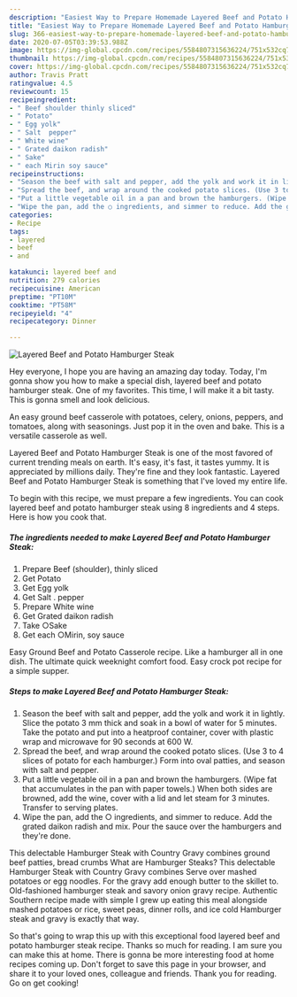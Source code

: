 ```yaml
---
description: "Easiest Way to Prepare Homemade Layered Beef and Potato Hamburger Steak"
title: "Easiest Way to Prepare Homemade Layered Beef and Potato Hamburger Steak"
slug: 366-easiest-way-to-prepare-homemade-layered-beef-and-potato-hamburger-steak
date: 2020-07-05T03:39:53.988Z
image: https://img-global.cpcdn.com/recipes/5584807315636224/751x532cq70/layered-beef-and-potato-hamburger-steak-recipe-main-photo.jpg
thumbnail: https://img-global.cpcdn.com/recipes/5584807315636224/751x532cq70/layered-beef-and-potato-hamburger-steak-recipe-main-photo.jpg
cover: https://img-global.cpcdn.com/recipes/5584807315636224/751x532cq70/layered-beef-and-potato-hamburger-steak-recipe-main-photo.jpg
author: Travis Pratt
ratingvalue: 4.5
reviewcount: 15
recipeingredient:
- " Beef shoulder thinly sliced"
- " Potato"
- " Egg yolk"
- " Salt  pepper"
- " White wine"
- " Grated daikon radish"
- " Sake"
- " each Mirin soy sauce"
recipeinstructions:
- "Season the beef with salt and pepper, add the yolk and work it in lightly. Slice the potato 3 mm thick and soak in a bowl of water for 5 minutes. Take the potato  and put into a heatproof container, cover with plastic wrap and microwave for 90 seconds at 600 W."
- "Spread the beef, and wrap around the cooked potato slices. (Use 3 to 4 slices of potato for each hamburger.) Form into oval patties, and season with salt and pepper."
- "Put a little vegetable oil in a pan and brown the hamburgers. (Wipe fat that accumulates in the pan with paper towels.) When both sides are browned, add the wine, cover with a lid  and let steam for 3 minutes. Transfer to serving plates."
- "Wipe the pan, add the ○ ingredients, and simmer to reduce. Add the grated daikon radish and mix. Pour the sauce over the hamburgers and they&#39;re done."
categories:
- Recipe
tags:
- layered
- beef
- and

katakunci: layered beef and 
nutrition: 279 calories
recipecuisine: American
preptime: "PT10M"
cooktime: "PT58M"
recipeyield: "4"
recipecategory: Dinner

---
```



![Layered Beef and Potato Hamburger Steak](https://img-global.cpcdn.com/recipes/5584807315636224/751x532cq70/layered-beef-and-potato-hamburger-steak-recipe-main-photo.jpg)

Hey everyone, I hope you are having an amazing day today. Today, I'm gonna show you how to make a special dish, layered beef and potato hamburger steak. One of my favorites. This time, I will make it a bit tasty. This is gonna smell and look delicious.

An easy ground beef casserole with potatoes, celery, onions, peppers, and tomatoes, along with seasonings. Just pop it in the oven and bake. This is a versatile casserole as well.

Layered Beef and Potato Hamburger Steak is one of the most favored of current trending meals on earth. It's easy, it's fast, it tastes yummy. It is appreciated by millions daily. They're fine and they look fantastic. Layered Beef and Potato Hamburger Steak is something that I've loved my entire life.


To begin with this recipe, we must prepare a few ingredients. You can cook layered beef and potato hamburger steak using 8 ingredients and 4 steps. Here is how you cook that.

<!--inarticleads1-->

##### The ingredients needed to make Layered Beef and Potato Hamburger Steak:

1. Prepare  Beef (shoulder), thinly sliced
1. Get  Potato
1. Get  Egg yolk
1. Get  Salt . pepper
1. Prepare  White wine
1. Get  Grated daikon radish
1. Take  ○Sake
1. Get  each ○Mirin, soy sauce


Easy Ground Beef and Potato Casserole recipe. Like a hamburger all in one dish. The ultimate quick weeknight comfort food. Easy crock pot recipe for a simple supper. 

<!--inarticleads2-->

##### Steps to make Layered Beef and Potato Hamburger Steak:

1. Season the beef with salt and pepper, add the yolk and work it in lightly. Slice the potato 3 mm thick and soak in a bowl of water for 5 minutes. Take the potato  and put into a heatproof container, cover with plastic wrap and microwave for 90 seconds at 600 W.
1. Spread the beef, and wrap around the cooked potato slices. (Use 3 to 4 slices of potato for each hamburger.) Form into oval patties, and season with salt and pepper.
1. Put a little vegetable oil in a pan and brown the hamburgers. (Wipe fat that accumulates in the pan with paper towels.) When both sides are browned, add the wine, cover with a lid  and let steam for 3 minutes. Transfer to serving plates.
1. Wipe the pan, add the ○ ingredients, and simmer to reduce. Add the grated daikon radish and mix. Pour the sauce over the hamburgers and they&#39;re done.


This delectable Hamburger Steak with Country Gravy combines ground beef patties, bread crumbs What are Hamburger Steaks? This delectable Hamburger Steak with Country Gravy combines Serve over mashed potatoes or egg noodles. For the gravy add enough butter to the skillet to. Old-fashioned hamburger steak and savory onion gravy recipe. Authentic Southern recipe made with simple I grew up eating this meal alongside mashed potatoes or rice, sweet peas, dinner rolls, and ice cold Hamburger steak and gravy is exactly that way. 

So that's going to wrap this up with this exceptional food layered beef and potato hamburger steak recipe. Thanks so much for reading. I am sure you can make this at home. There is gonna be more interesting food at home recipes coming up. Don't forget to save this page in your browser, and share it to your loved ones, colleague and friends. Thank you for reading. Go on get cooking!
